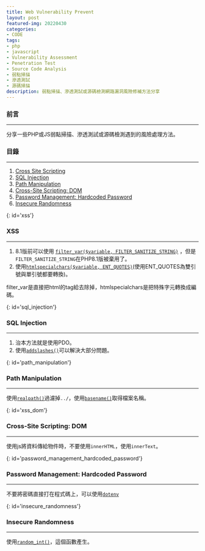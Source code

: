 ```yaml
---
title: Web Vulnerability Prevent
layout: post
featured-img: 20220430
categories:
- CODE
tags:
- php
- javascript
- Vulnerability Assessment
- Penetration Test
- Source Code Analysis
- 弱點掃描
- 滲透測試
- 源碼掃描
description: 弱點掃描、滲透測試或源碼檢測網路漏洞風險修補方法分享
---
```


### 前言
---
分享一些PHP或JS弱點掃描、滲透測試或源碼檢測遇到的風險處理方法。

### 目錄
---
1. [Cross Site Scripting](#xss)
2. [SQL Injection](#sql_injection)
3. [Path Manipulation](#path_manipulation)
4. [Cross-Site Scripting: DOM](#xss_dom)
5. [Password Management: Hardcoded Password](#password_management_hardcoded_password)
6. [Insecure Randomness](#insecure_randomness)


{: id='xss'}
### XSS
---

1. 8.1版前可以使用 [`filter_var($variable, FILTER_SANITIZE_STRING)`](https://www.php.net/manual/en/function.filter-var) ，但是`FILTER_SANITIZE_STRING`在PHP8.1版被棄用了。
2. 使用[`htmlspecialchars($variable, ENT_QUOTES)`](https://www.php.net/manual/en/function.htmlspecialchars)(使用ENT_QUOTES為雙引號與單引號都要轉換)。

<div class="notice--info">
filter_var是直接把html的tag給去除掉，htmlspecialchars是把特殊字元轉換成編碼。
</div>


{: id='sql_injection'}
### SQL Injection
---

1. 治本方法就是使用PDO。
2. 使用[`addslashes()`](https://www.php.net/manual/en/function.addslashes)可以解決大部分問題。

{: id='path_manipulation'}

### Path Manipulation
---
使用[`realpath()`](https://www.php.net/manual/en/function.realpath)過濾掉`../`，使用[`basename()`](https://www.php.net/manual/en/function.basename)取得檔案名稱。


{: id='xss_dom'}
### Cross-Site Scripting: DOM
---

使用js將資料傳給物件時，不要使用`innerHTML`，使用`innerText`。

{: id='password_management_hardcoded_password'}
### Password Management: Hardcoded Password
---

不要將密碼直接打在程式碼上，可以使用[`dotenv`](https://github.com/vlucas/phpdotenv)


{: id='insecure_randomness'}
### Insecure Randomness
---

使用[`random_int()`](https://www.php.net/manual/en/function.random-int.php)，這個函數產生。
